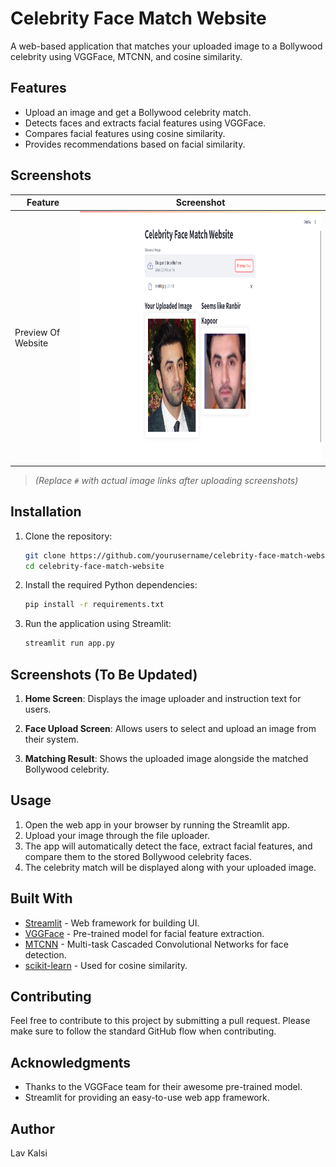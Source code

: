 # Celebrity Face Match Website

A web-based application that matches your uploaded image to a Bollywood celebrity using VGGFace, MTCNN, and cosine similarity.

## Features

- Upload an image and get a Bollywood celebrity match.
- Detects faces and extracts facial features using VGGFace.
- Compares facial features using cosine similarity.
- Provides recommendations based on facial similarity.

## Screenshots

| Feature            | Screenshot      |
|--------------------|-----------------|
| Preview Of Website        | <img src="https://github.com/LavKalsi/CelebrityFaceMatchWebsite/blob/main/Screenshot/image.png" width="711" height="400"/>|

> *(Replace `#` with actual image links after uploading screenshots)*

## Installation

1. Clone the repository:

    ```bash
    git clone https://github.com/yourusername/celebrity-face-match-website.git
    cd celebrity-face-match-website
    ```

2. Install the required Python dependencies:

    ```bash
    pip install -r requirements.txt
    ```

3. Run the application using Streamlit:

    ```bash
    streamlit run app.py
    ```

## Screenshots (To Be Updated)

1. **Home Screen**: Displays the image uploader and instruction text for users.

2. **Face Upload Screen**: Allows users to select and upload an image from their system.

3. **Matching Result**: Shows the uploaded image alongside the matched Bollywood celebrity.

## Usage

1. Open the web app in your browser by running the Streamlit app.
2. Upload your image through the file uploader.
3. The app will automatically detect the face, extract facial features, and compare them to the stored Bollywood celebrity faces.
4. The celebrity match will be displayed along with your uploaded image.

## Built With

- [Streamlit](https://streamlit.io/) - Web framework for building UI.
- [VGGFace](https://github.com/rcmalli/keras-vggface) - Pre-trained model for facial feature extraction.
- [MTCNN](https://github.com/ipazc/mtcnn) - Multi-task Cascaded Convolutional Networks for face detection.
- [scikit-learn](https://scikit-learn.org/stable/) - Used for cosine similarity.

## Contributing

Feel free to contribute to this project by submitting a pull request. Please make sure to follow the standard GitHub flow when contributing.

## Acknowledgments

- Thanks to the VGGFace team for their awesome pre-trained model.
- Streamlit for providing an easy-to-use web app framework.

## Author

Lav Kalsi
